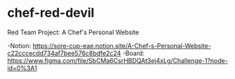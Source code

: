 # chef-red-devil

Red Team Project: A Chef's Personal Website

-Notion: https://sore-cup-eae.notion.site/A-Chef-s-Personal-Website-c22cccecdd734af7bee576c8bdfe2c24
-Board: https://www.figma.com/file/SbCMa6CsrHBDQAt3ej4xLg/Challenge-1?node-id=0%3A1